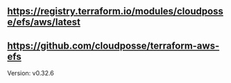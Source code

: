## https://registry.terraform.io/modules/cloudposse/efs/aws/latest
## https://github.com/cloudposse/terraform-aws-efs
Version: v0.32.6